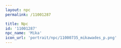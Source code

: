 ```yaml
---
layout: npc
permalink: /11001287

title: Npc
id: '11001287'
npc_name: 'Mika'
icon_url: 'portrait/npc/11000735_mikawades_p.png'
---
```

